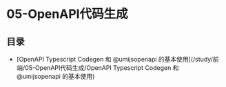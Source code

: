 #  05-OpenAPI代码生成

## 目录

  * [OpenAPI Typescript Codegen 和 @umijsopenapi 的基本使用](/study/前端/05-OpenAPI代码生成/OpenAPI Typescript Codegen 和 @umijsopenapi 的基本使用)